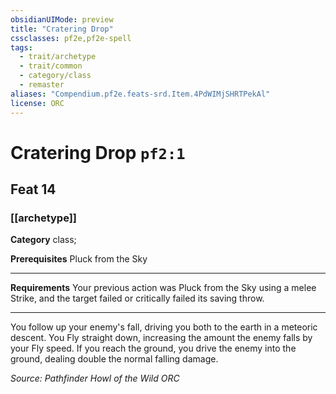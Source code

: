 ```yaml
---
obsidianUIMode: preview
title: "Cratering Drop"
cssclasses: pf2e,pf2e-spell
tags:
  - trait/archetype
  - trait/common
  - category/class
  - remaster
aliases: "Compendium.pf2e.feats-srd.Item.4PdWIMjSHRTPekAl"
license: ORC
---
```

# Cratering Drop `pf2:1`
## Feat 14
### [[archetype]]

**Category** class; 



**Prerequisites** Pluck from the Sky
* * *
**Requirements** Your previous action was Pluck from the Sky using a melee Strike, and the target failed or critically failed its saving throw.

* * *

You follow up your enemy's fall, driving you both to the earth in a meteoric descent. You Fly straight down, increasing the amount the enemy falls by your Fly speed. If you reach the ground, you drive the enemy into the ground, dealing double the normal falling damage.

*Source: Pathfinder Howl of the Wild*
*ORC*